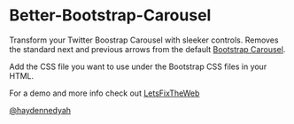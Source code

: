 Better-Bootstrap-Carousel
=========================

Transform your Twitter Boostrap Carousel with sleeker controls. Removes the standard next and previous arrows from the default [Bootstrap Carousel](http://twitter.github.io/bootstrap/javascript.html#carousel). 

Add the CSS file you want to use under the Bootstrap CSS files in your HTML.

For a demo and more info check out [LetsFixTheWeb](http://tmblr.co/Zx43KslQv8sr)

[@haydennedyah](http://twitter.com/haydennedyah)

